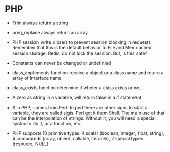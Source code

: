# PHP

- Trim always return a string

- preg_replace always return an array

- PHP session_write_close() to prevent session blocking in requests
Remember that this is the default behavior to File and Memcached session storage.
Redis, do not lock the session. But, is this safe?

- Constants can never be changed or undefinied

- class_implements function receive a object or a class name and return a array of Interface name

- class_exists function determine if wheter a class exists or not

- A zero as string in a variable, will return false in a if statement

- $ in PHP, comes from Perl. In perl there are other signs to start a variable, they are called sigis. 
Perl got it them Shell. The main use of that can be the interpolation of strings. Without it, you will need a special syntax to do it, or a function, etc.

- PHP supports 10 primitive types. 4 scalar (boolean, integer, float, string), 4 compounds (array, object, callable, iterable), 2 special types (resource, NULL)
